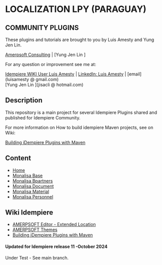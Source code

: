 
# <b>LOCALIZATION LPY (PARAGUAY)</b>

## <b>COMMUNITY PLUGINS</b>
These plugins and tutorials are brought to you by Luis Amesty and Yung Jen Lin.

[Amerpsoft Consulting](http://amerpsoft.com/index.php/en/) | [Yung Jen Lin ]

For any question or improvement see me at:

[Idempiere WIKI User Luis Amesty](https://wiki.idempiere.org/en/User:Luisamesty) | [LinkedIn: Luis Amesty](https://www.linkedin.com/in/luisamesty/) | [email](luisamesty @ gmail.com) <br/>
[Yung Jen Lin ](jisacli @ hotmail.com) <br/>

## <b>Description</b>

This repository is a main project for several Idempiere Plugins shared and published for Idempiere Community.

For more information on How to build idempiere Maven projects, see on Wiki: 

[Building iDempiere Plugins with Maven](https://wiki.idempiere.org/en/Building_iDempiere_Plugins_with_Maven)

## <b>Content</b>

- [Home](./README.md)
- [Monalisa Base](./org.monalisa.com.base/README.md)
- [Monalisa Bpartners](./org.monalisa.com.bpartners/README.md)
- [Monalisa Document](./org.monalisa.com.document/README.md)
- [Monalisa Material](./org.monalisa.com.materila/README.md)
- [Monalisa Personnel](./org.monalisa.com.personnel/README.md)

## <b>Wiki Idempiere</b>
- [AMERPSOFT Editor - Extended Location](http://wiki.idempiere.org/en/Plugin:_Extended_Location)
- [AMERPSOFT Themes](https://wiki.idempiere.org/en/Plugin:_Themes_Amerpsoft)
- [Building iDempiere Plugins with Maven](https://wiki.idempiere.org/en/Building_iDempiere_Plugins_with_Maven)


#### Updated for Idempiere release 11 -October 2024
  Under Test - See main branch.

